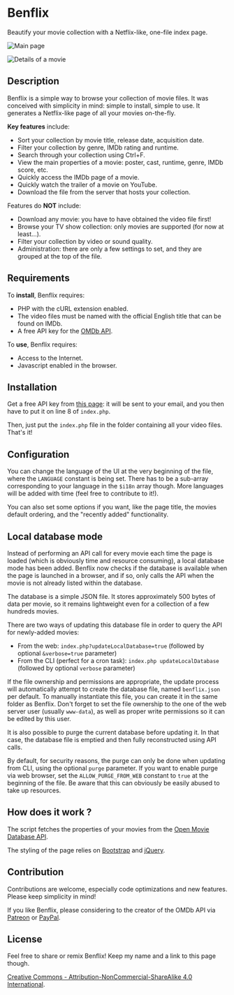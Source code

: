 

Benflix
======

Beautify your movie collection with a Netflix-like, one-file index page.

![Main page](https://i.imgur.com/IrJKTRa.jpg)

![Details of a movie](https://i.imgur.com/oEVizwp.png)

Description
-----------

Benflix is a simple way to browse your collection of movie files. It was conceived with simplicity in mind: simple to install, simple to use. It generates a Netflix-like page of all your movies on-the-fly.

**Key features** include:
 - Sort your collection by movie title, release date, acquisition date.
 - Filter your collection by genre, IMDb rating and runtime.
 - Search through your collection using Ctrl+F.
 - View the main properties of a movie: poster, cast, runtime, genre, IMDb score, etc.
 - Quickly access the IMDb page of a movie.
 - Quickly watch the trailer of a movie on YouTube.
 - Download the file from the server that hosts your collection.

Features do **NOT** include:
 - Download any movie: you have to have obtained the video file first!
 - Browse your TV show collection: only movies are supported (for now at least...).
 - Filter your collection by video or sound quality.
 - Administration: there are only a few settings to set, and they are grouped at the top of the file.

Requirements
---------------

To **install**, Benflix requires:
* PHP with the cURL extension enabled.
* The video files must be named with the official English title that can be found on IMDb.
* A free API key for the [OMDb API](https://www.omdbapi.com/ "Visit the API's website").

To **use**, Benflix requires:
* Access to the Internet.
* Javascript enabled in the browser.

Installation
------------------

Get a free API key from [this page](https://www.omdbapi.com/apikey.aspx): it will be sent to your email, and you then have to put it on line 8 of `index.php`.

Then, just put the `index.php` file in the folder containing all your video files. That's it!

Configuration
------------------

You can change the language of the UI at the very beginning of the file, where the `LANGUAGE` constant is being set. There has to be a sub-array corresponding to your language in the `$i18n` array though. More languages will be added with time (feel free to contribute to it!).

You can also set some options if you want, like the page title, the movies default ordering, and the "recently added" functionality.

Local database mode
------------------

Instead of performing an API call for every movie each time the page is loaded (which is obviously time and resource consuming), a local database mode has been added. Benflix now checks if the database is available when the page is launched in a browser, and if so, only calls the API when the movie is not already listed within the database.

The database is a simple JSON file. It stores approximately 500 bytes of data per movie, so it remains lightweight even for a collection of a few hundreds movies.

There are two ways of updating this database file in order to query the API for newly-added movies:
 - From the web: `index.php?updateLocalDatabase=true` (followed by optional `&verbose=true` parameter)
 - From the CLI (perfect for a cron task): `index.php updateLocalDatabase` (followed by optional `verbose` parameter)

If the file ownership and permissions are appropriate, the update process will automatically attempt to create the database file, named `benflix.json` per default. To manually instantiate this file, you can create it in the same folder as Benflix. Don't forget to set the file ownership to the one of the web server user (usually `www-data`), as well as proper write permissions so it can be edited by this user.

It is also possible to purge the current database before updating it. In that case, the database file is emptied and then fully reconstructed using API calls.

By default, for security reasons, the purge can only be done when updating from CLI, using the optional `purge` parameter. If you want to enable purge via web browser, set the `ALLOW_PURGE_FROM_WEB` constant to `true` at the beginning of the file. Be aware that this can obviously be easily abused to take up resources.

How does it work ?
------------------

The script fetches the properties of your movies from the [Open Movie Database API](http://www.omdbapi.com/).

The styling of the page relies on [Bootstrap](http://getbootstrap.com/) and [jQuery](https://jquery.com/).

Contribution
-------

Contributions are welcome, especially code optimizations and new features. Please keep simplicity in mind!

If you like Benflix, please considering to the creator of the OMDb API via [Patreon](https://www.patreon.com/omdb "Donate via OMDb") or [PayPal](https://www.paypal.com/paypalme/FritzAPI "Donate via PayPal").

License
-------

Feel free to share or remix Benflix! Keep my name and a link to this page though.

[Creative Commons - Attribution-NonCommercial-ShareAlike 4.0 International](https://creativecommons.org/licenses/by-nc-sa/4.0/).
